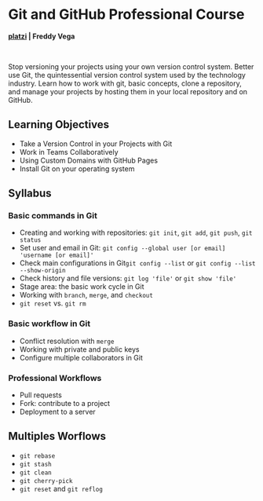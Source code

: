 # Git and GitHub Professional Course

**[platzi](https://platzi.com/cursos/git-github/) | Freddy Vega**

<br>

Stop versioning your projects using your own version control system. Better use Git, the quintessential version control system used by the technology industry. Learn how to work with git, basic concepts, clone a repository, and manage your projects by hosting them in your local repository and on GitHub.

## Learning Objectives

- Take a Version Control in your Projects with Git
- Work in Teams Collaboratively
- Using Custom Domains with GitHub Pages
- Install Git on your operating system

## Syllabus

### Basic commands in Git

- Creating and working with repositories: `git init`, `git add`, `git push`, `git status`
- Set user and email in Git: `git config --global user [or email] 'username [or email]'`
- Check main configurations in Git`git config --list` or `git config --list --show-origin` 
- Check history and file versions: `git log 'file'` or `git show 'file'`
- Stage area: the basic work cycle in Git
- Working with `branch`, `merge`, and `checkout`
- `git reset` vs. `git rm`

### Basic workflow in Git

- Conflict resolution with `merge`
- Working with private and public keys
- Configure multiple collaborators in Git

### Professional Workflows

- Pull requests
- Fork: contribute to a project
- Deployment to a server

## Multiples Worflows

- `git rebase`
- `git stash`
- `git clean`
- `git cherry-pick`
- `git reset` and `git reflog`
